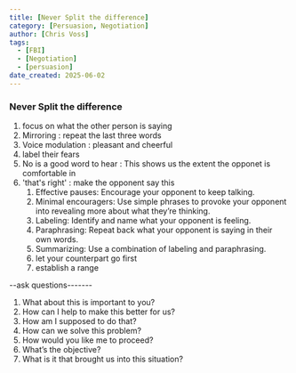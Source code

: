 ```yaml
---
title: [Never Split the difference]
category: [Persuasion, Negotiation]
author: [Chris Voss]
tags:
  - [FBI]
  - [Negotiation]
  - [persuasion]
date_created: 2025-06-02
---
```




### Never Split the difference

1. focus on what the other person is saying
2. Mirroring : repeat the last three words
3. Voice modulation  : pleasant and cheerful
4. label their fears
5. No is a good word to hear : This shows us the extent the opponet is comfortable in
6. 'that's right' : make the opponent say this
   1. Effective pauses: Encourage your opponent to keep talking.
   2. Minimal encouragers: Use simple phrases to provoke your opponent into revealing more about what they’re thinking.
   3. Labeling: Identify and name what your opponent is feeling.
   4. Paraphrasing: Repeat back what your opponent is saying in their own words.
   5. Summarizing: Use a combination of labeling and paraphrasing.
   6. let your counterpart go first
   7. establish a range

--ask questions-------

1. What about this is important to you?
2. How can I help to make this better for us?
3. How am I supposed to do that?
4. How can we solve this problem?
5. How would you like me to proceed?
6. What’s the objective?
7. What is it that brought us into this situation?